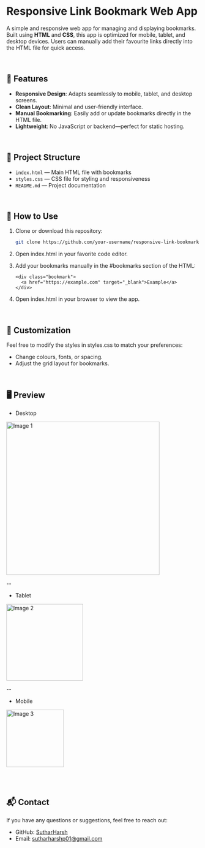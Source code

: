 # Responsive Link Bookmark Web App

A simple and responsive web app for managing and displaying bookmarks. Built using **HTML** and **CSS**, this app is optimized for mobile, tablet, and desktop devices. Users can manually add their favourite links directly into the HTML file for quick access.

<br>

## 🌟 Features

- **Responsive Design**: Adapts seamlessly to mobile, tablet, and desktop screens.
- **Clean Layout**: Minimal and user-friendly interface.
- **Manual Bookmarking**: Easily add or update bookmarks directly in the HTML file.
- **Lightweight**: No JavaScript or backend—perfect for static hosting.

<br>

## 📂 Project Structure

- `index.html` — Main HTML file with bookmarks
- `styles.css` — CSS file for styling and responsiveness
- `README.md` — Project documentation

<br>

## 🚀 How to Use

1. Clone or download this repository:
   ```bash
   git clone https://github.com/your-username/responsive-link-bookmark-web-app.git
   
2. Open index.html in your favorite code editor.
   
3. Add your bookmarks manually in the #bookmarks section of the HTML:
   ```
   <div class="bookmark">
     <a href="https://example.com" target="_blank">Example</a>
   </div>

4. Open index.html in your browser to view the app.

<br>

## 🎨 Customization
Feel free to modify the styles in styles.css to match your preferences:

- Change colours, fonts, or spacing.
- Adjust the grid layout for bookmarks.
  
<br>

## 🖥️ Preview

- Desktop 
<img src="https://github.com/user-attachments/assets/c6310123-8269-4e73-a6d0-70889783dea1" alt="Image 1" width="400">

--
- Tablet
<img src="https://github.com/user-attachments/assets/9691acb4-b60c-4375-bca5-3a63d2d04eb6" alt="Image 2" width="200">

--
- Mobile
<img src="https://github.com/user-attachments/assets/899be8e4-240b-43b7-b868-060f10ace194" alt="Image 3" width="150">

<br><br>

## 📬 Contact
If you have any questions or suggestions, feel free to reach out:

- GitHub: [SutharHarsh](https://github.com/SutharHarsh)
- Email: sutharharshp01@gmail.com

